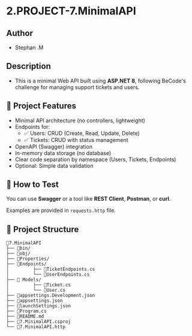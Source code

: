﻿# 2.PROJECT-7.MinimalAPI

## Author
- Stephan .M

## Description
- This is a minimal Web API built using **ASP.NET 8**, following BeCode's challenge for managing support tickets and users.

## 🚀 Project Features

- Minimal API architecture (no controllers, lightweight)
- Endpoints for:
  - ✅ Users: CRUD (Create, Read, Update, Delete)
  - ✅ Tickets: CRUD with status management
- OpenAPI (Swagger) integration
- In-memory data storage (no database)
- Clear code separation by namespace (Users, Tickets, Endpoints)
- Optional: Simple data validation

## 🧪 How to Test

You can use **Swagger** or a tool like **REST Client**, **Postman**, or **curl**.

Examples are provided in `requests.http` file.

## 📂 Project Structure
```plaintext
📁7.MinimalAPI
├── 📁bin/
├── 📁obj/
├── 📁Properties/
├── 📁Endpoints/
│         ├── 📄TicketEndpoints.cs
│         └── 📄UserEndpoints.cs
├── 📁 Models/
│         ├── 📄Ticket.cs
│         └── 📄User.cs
├── 📄appsettings.Development.json
├── 📄appsettings.json
├── 📄launchSettings.json
├── 📄Program.cs
├── 📄README.md
├── 📄7.MinimalAPI.csproj
└── 📄7.MinimalAPI.http
```

